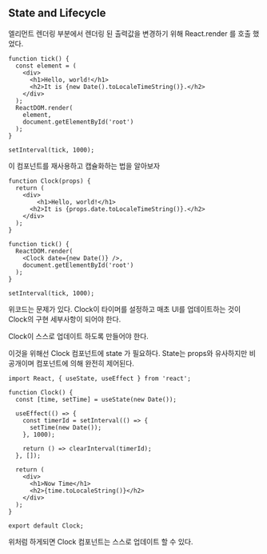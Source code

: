 ## State and Lifecycle



엘리먼트 렌더링 부분에서 렌더링 된 출력값을 변경하기 위해 React.render 를 호출 했었다.

```react
function tick() {
  const element = (
    <div>
      <h1>Hello, world!</h1>
      <h2>It is {new Date().toLocaleTimeString()}.</h2>
    </div>
  );
  ReactDOM.render(
    element,
    document.getElementById('root')
  );
}

setInterval(tick, 1000);
```

이 컴포넌트를 재사용하고 캡슐화하는 법을 알아보자

```react
function Clock(props) {
  return (
  	<div>
    	<h1>Hello, world!</h1>
      <h2>It is {props.date.toLocaleTimeString()}.</h2>
    </div>
  );
}

function tick() {
  ReactDOM.render(
  	<Clock date={new Date()} />,
    document.getElementById('root')
  );
}

setInterval(tick, 1000);
```

위코드는 문제가 있다. Clock이 타이머를 설정하고 매초 UI를 업데이트하는 것이 Clock의 구현 세부사항이 되어야 한다.

Clock이 스스로 업데이트 하도록 만들어야 한다.

이것을 위해선 Clock 컴포넌트에 state 가 필요하다. State는 props와 유사하지만 비공개이며 컴포넌트에 의해 완전히 제어된다.

```react
import React, { useState, useEffect } from 'react';

function Clock() {
  const [time, setTime] = useState(new Date());

  useEffect(() => {
    const timerId = setInterval(() => {
      setTime(new Date());
    }, 1000);

    return () => clearInterval(timerId);
  }, []);

  return (
    <div>
      <h1>Now Time</h1>
      <h2>{time.toLocaleString()}</h2>
    </div>
  );
}

export default Clock;
```

위처럼 하게되면 Clock 컴포넌트는 스스로 업데이트 할 수 있다.